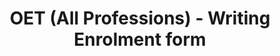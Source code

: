 ---
title: "OET (All Professions) - Writing Enrolment form"
draft: false
# page title background image
bg_image: "images/backgrounds/page-title.jpg"
# meta description
description : "OET (All Professions) for $95 - Writing Enrolment form"
---